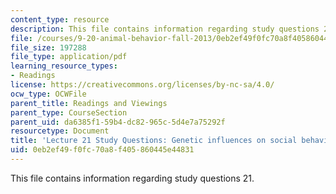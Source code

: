 ```yaml
---
content_type: resource
description: This file contains information regarding study questions 21.
file: /courses/9-20-animal-behavior-fall-2013/0eb2ef49f0fc70a8f405860445e44831_MIT9_20F13_L21_Qs.pdf
file_size: 197288
file_type: application/pdf
learning_resource_types:
- Readings
license: https://creativecommons.org/licenses/by-nc-sa/4.0/
ocw_type: OCWFile
parent_title: Readings and Viewings
parent_type: CourseSection
parent_uid: da6385f1-59b4-dc82-965c-5d4e7a75292f
resourcetype: Document
title: 'Lecture 21 Study Questions: Genetic influences on social behavior'
uid: 0eb2ef49-f0fc-70a8-f405-860445e44831
---
```

This file contains information regarding study questions 21.
